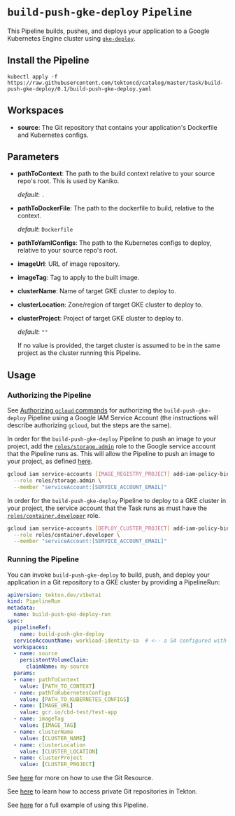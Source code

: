 
# `build-push-gke-deploy` `Pipeline`

This Pipeline builds, pushes, and deploys your application to a Google Kubernetes Engine cluster using [`gke-deploy`](https://github.com/GoogleCloudPlatform/cloud-builders/tree/master/gke-deploy).

## Install the Pipeline

```
kubectl apply -f https://raw.githubusercontent.com/tektoncd/catalog/master/task/build-push-gke-deploy/0.1/build-push-gke-deploy.yaml
```

## Workspaces

* **source**: The Git repository that contains your application's Dockerfile and Kubernetes configs.

## Parameters

* **pathToContext**: The path to the build context relative to your source repo's root. This is used by Kaniko.

  _default_: `.`

* **pathToDockerFile**: The path to the dockerfile to build, relative to the context.

  _default_: `Dockerfile`

* **pathToYamlConfigs**: The path to the Kubernetes configs to deploy, relative to your source repo's root.

* **imageUrl**: URL of image repository.

* **imageTag**: Tag to apply to the built image.

* **clusterName**: Name of target GKE cluster to deploy to.

* **clusterLocation**: Zone/region of target GKE cluster to deploy to.

* **clusterProject**: Project of target GKE cluster to deploy to.

  _default_: `""`

  If no value is provided, the target cluster is assumed to be in the same project as the cluster running this Pipeline.

## Usage

### Authorizing the Pipeline

See [Authorizing `gcloud`
commands](../../gcloud/0.1/README.md#authorizing-gcloud-commands) for authorizing the
`build-push-gke-deploy` Pipeline using a Google IAM Service Account (the instructions will
describe authorizing `gcloud`, but the steps are the same).

In order for the `build-push-gke-deploy` Pipeline to push an image to your project, add the [`roles/storage.admin`](https://cloud.google.com/iam/docs/understanding-roles#storage-roles) role to the Google service account that the Pipeline runs as. This will allow the Pipeline to push an image to your project, as defined [here](https://cloud.google.com/container-registry/docs/access-control).

```bash
gcloud iam service-accounts [IMAGE_REGISTRY_PROJECT] add-iam-policy-binding \
  --role roles/storage.admin \
  --member "serviceAccount:[SERVICE_ACCOUNT_EMAIL]"
```

In order for the `build-push-gke-deploy` Pipeline to deploy to a GKE cluster in your project,
the service account that the Task runs as must have the
[`roles/container.developer`](https://cloud.google.com/iam/docs/understanding-roles#kubernetes-engine-roles) role.

```bash
gcloud iam service-accounts [DEPLOY_CLUSTER_PROJECT] add-iam-policy-binding \
  --role roles/container.developer \
  --member "serviceAccount:[SERVICE_ACCOUNT_EMAIL]"
```

### Running the Pipeline

You can invoke `build-push-gke-deploy` to build, push, and deploy your application in a Git repository to a GKE cluster by providing a PipelineRun:

```yaml
apiVersion: tekton.dev/v1beta1
kind: PipelineRun
metadata:
  name: build-push-gke-deploy-run
spec:
  pipelineRef:
    name: build-push-gke-deploy
  serviceAccountName: workload-identity-sa  # <-- a SA configured with Workload Identity
  workspaces:
  - name: source
    persistentVolumeClaim:
      claimName: my-source
  params:
  - name: pathToContext
    value: [PATH_TO_CONTEXT]
  - name: pathToKubernetesConfigs
    value: [PATH_TO_KUBERNETES_CONFIGS]
  - name: [IMAGE_URL]
    value: gcr.io/cbd-test/test-app
  - name: imageTag
    value: [IMAGE_TAG]
  - name: clusterName
    value: [CLUSTER_NAME]
  - name: clusterLocation
    value: [CLUSTER_LOCATION]
  - name: clusterProject
    value: [CLUSTER_PROJECT]
```

See
[here](https://github.com/tektoncd/pipeline/blob/master/docs/resources.md#git-resource)
for more on how to use the Git Resource.

See
[here](https://github.com/tektoncd/pipeline/blob/master/docs/auth.md#ssh-authentication-git)
to learn how to access private Git repositories in Tekton.

See
[here](../0.1/samples/build-push-gke-deploy-example.md) for a full example of using this Pipeline.